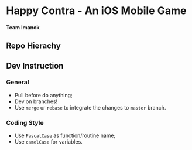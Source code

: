 # Happy Contra - An iOS Mobile Game

#### Team Imanok

## Repo Hierachy

## Dev Instruction

### General
- Pull before do anything;
- Dev on branches!
- Use `merge` or `rebase` to integrate the changes to `master` branch.

### Coding Style
- Use `PascalCase` as function/routine name;
- Use `camelCase` for variables.
